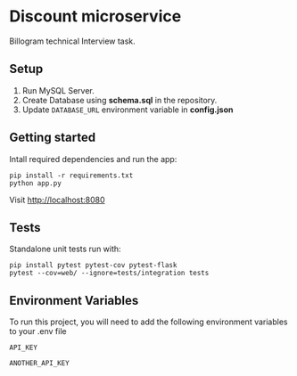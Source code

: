 
# Discount microservice

Billogram technical Interview task.

## Setup
1. Run MySQL Server.
3. Create Database using **schema.sql** in the repository.
4. Update `DATABASE_URL` environment variable in **config.json**


## Getting started



Intall required dependencies and run the app:

```shell
pip install -r requirements.txt
python app.py
```

Visit [http://localhost:8080](http://localhost:8080)

## Tests

Standalone unit tests run with:

```shell
pip install pytest pytest-cov pytest-flask
pytest --cov=web/ --ignore=tests/integration tests
```
## Environment Variables

To run this project, you will need to add the following environment variables to your .env file

`API_KEY`

`ANOTHER_API_KEY`

